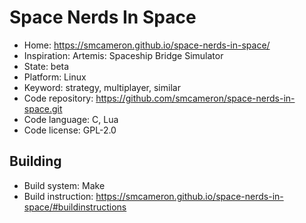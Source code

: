# Space Nerds In Space

- Home: https://smcameron.github.io/space-nerds-in-space/
- Inspiration: Artemis: Spaceship Bridge Simulator
- State: beta
- Platform: Linux
- Keyword: strategy, multiplayer, similar
- Code repository: https://github.com/smcameron/space-nerds-in-space.git
- Code language: C, Lua
- Code license: GPL-2.0

## Building

- Build system: Make
- Build instruction: https://smcameron.github.io/space-nerds-in-space/#buildinstructions
